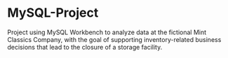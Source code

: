 # MySQL-Project
Project using MySQL Workbench to analyze data at the fictional Mint Classics Company, with the goal of supporting inventory-related business decisions that lead to the closure of a storage facility.
